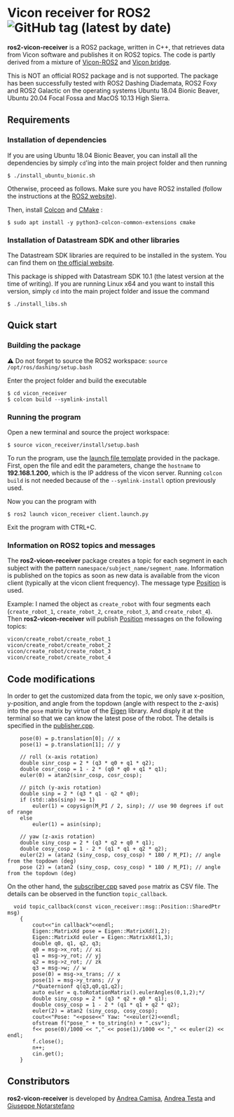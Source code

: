 # Vicon receiver for ROS2 ![GitHub tag (latest by date)](https://img.shields.io/github/v/tag/andreacamisa/ros2-vicon-receiver)

**ros2-vicon-receiver** is a ROS2 package, written in C++, that retrieves data from Vicon software and publishes it on ROS2 topics. The code is partly derived from a mixture of [Vicon-ROS2](https://github.com/aheuillet/Vicon-ROS2) and [Vicon bridge](https://github.com/ethz-asl/vicon_bridge).

This is NOT an official ROS2 package and is not supported. The package has been successfully tested with ROS2 Dashing Diademata, ROS2 Foxy and ROS2 Galactic on the operating systems Ubuntu 18.04 Bionic Beaver, Ubuntu 20.04 Focal Fossa and MacOS 10.13 High Sierra.

## Requirements

### Installation of dependencies

If you are using Ubuntu 18.04 Bionic Beaver, you can install all the dependencies by simply `cd`'ing into the main project folder and then running
```
$ ./install_ubuntu_bionic.sh
```

Otherwise, proceed as follows. Make sure you have ROS2 installed (follow the instructions at the [ROS2 website](https://index.ros.org/doc/ros2/Installation/)).

Then, install [Colcon](https://colcon.readthedocs.io/en/released/index.html) and [CMake](https://cmake.org/) :
```
$ sudo apt install -y python3-colcon-common-extensions cmake
```

### Installation of Datastream SDK and other libraries

The Datastream SDK libraries are required to be installed in the system. You can find them on [the official website](https://www.vicon.com/software/datastream-sdk/?section=downloads).

This package is shipped with Datastream SDK 10.1 (the latest version at the time of writing). If you are running Linux x64 and you want to install this version, simply `cd` into the main project folder and issue the command
```
$ ./install_libs.sh
```

## Quick start

### Building the package

:warning: Do not forget to source the ROS2 workspace: `source /opt/ros/dashing/setup.bash`

Enter the project folder and build the executable
```
$ cd vicon_receiver
$ colcon build --symlink-install
```

### Running the program

Open a new terminal and source the project workspace:
```
$ source vicon_receiver/install/setup.bash
```

To run the program, use the [launch file template](vicon_receiver/launch/client.launch.py) provided in the package. First, open the file and edit the parameters, change the `hostname` to **192.168.1.200**, which is the IP address of the vicon server. Running `colcon build` is not needed because of the `--symlink-install` option previously used.

Now you can the program with
```
$ ros2 launch vicon_receiver client.launch.py
```

Exit the program with CTRL+C.

### Information on ROS2 topics and messages

The **ros2-vicon-receiver** package creates a topic for each segment in each subject with the pattern `namespace/subject_name/segment_name`. Information is published on the topics as soon as new data is available from the vicon client (typically at the vicon client frequency). The message type [Position](vicon_receiver/msg/Position.msg) is used.

Example: I named the object as `create_robot` with four segments each (`create_robot_1`, `create_robot_2`, `create_robot_3`, and `create_robot_4`). Then **ros2-vicon-receiver** will publish [Position](vicon_receiver/msg/Position.msg) messages on the following topics:
```
vicon/create_robot/create_robot_1
vicon/create_robot/create_robot_2
vicon/create_robot/create_robot_3
vicon/create_robot/create_robot_4
```
## Code modifications
In order to get the customized data from the topic, we only save x-position, y-position, and angle from the topdown (angle with respect to the z-axis) into the `pose` matrix by virtue of the [Eigen](https://eigen.tuxfamily.org/index.php?title=Main_Page) library. And disply it at the terminal so that we can know the latest pose of the robot. The details is specified in the [publisher.cpp](https://github.com/davidwater/ros2-vicon-receiver-ground-truth/blob/main/vicon_receiver/src/publisher.cpp).
```
    pose(0) = p.translation[0]; // x
    pose(1) = p.translation[1]; // y

    // roll (x-axis rotation)
    double sinr_cosp = 2 * (q3 * q0 + q1 * q2);
    double cosr_cosp = 1 - 2 * (q0 * q0 + q1 * q1);
    euler(0) = atan2(sinr_cosp, cosr_cosp);

    // pitch (y-axis rotation)
    double sinp = 2 * (q3 * q1 - q2 * q0);
    if (std::abs(sinp) >= 1)
        euler(1) = copysign(M_PI / 2, sinp); // use 90 degrees if out of range
    else
        euler(1) = asin(sinp);

    // yaw (z-axis rotation)
    double siny_cosp = 2 * (q3 * q2 + q0 * q1);
    double cosy_cosp = 1 - 2 * (q1 * q1 + q2 * q2); 
    euler(2) = (atan2 (siny_cosp, cosy_cosp) * 180 / M_PI); // angle from the topdown (deg)
    pose (2) = (atan2 (siny_cosp, cosy_cosp) * 180 / M_PI); // angle from the topdown (deg)
 ```
On the other hand, the [subscriber.cpp](https://github.com/davidwater/ros2-vicon-receiver-ground-truth/blob/main/vicon_receiver/src/subscriber.cpp) saved `pose` matrix as CSV file. The details can be observed in the function `topic_callback`.
``` 
  void topic_callback(const vicon_receiver::msg::Position::SharedPtr msg)
    {
        cout<<"in callback"<<endl;
        Eigen::MatrixXd pose = Eigen::MatrixXd(1,2);
        Eigen::MatrixXd euler = Eigen::MatrixXd(1,3);
        double q0, q1, q2, q3;
        q0 = msg->x_rot; // xi
        q1 = msg->y_rot; // yj
        q2 = msg->z_rot; // zk
        q3 = msg->w; // w
        pose(0) = msg->x_trans; // x
        pose(1) = msg->y_trans; // y
        /*Quaternionf q(q3,q0,q1,q2);
        auto euler = q.toRotationMatrix().eulerAngles(0,1,2);*/
        double siny_cosp = 2 * (q3 * q2 + q0 * q1);
        double cosy_cosp = 1 - 2 * (q1 * q1 + q2 * q2);
        euler(2) = atan2 (siny_cosp, cosy_cosp);
        cout<<"Pose: "<<pose<<" Yaw: "<<euler(2)<<endl;
        ofstream f("pose_" + to_string(n) + ".csv");
        f<< pose(0)/1000 << "," << pose(1)/1000 << "," << euler(2) << endl;
        f.close();
        n++;
        cin.get();
    } 
```

## Constributors
**ros2-vicon-receiver** is developed by
[Andrea Camisa](https://www.unibo.it/sitoweb/a.camisa),
[Andrea Testa](https://www.unibo.it/sitoweb/a.testa) and
[Giuseppe Notarstefano](https://www.unibo.it/sitoweb/giuseppe.notarstefano)
